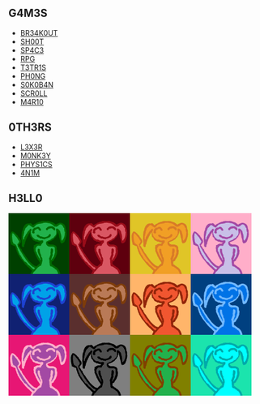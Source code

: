 ## G4M3S

- <a href="https://github.com/4v0v/br34k0ut"> BR34K0UT</a>
- <a href="https://github.com/4v0v/sh00t"> SH00T </a>
- <a href="https://github.com/4v0v/sp4c3"> SP4C3 </a>
- <a href="https://github.com/4v0v/rpg"> RPG </a>
- <a href="https://github.com/4v0v/t3tr1s"> T3TR1S </a>
- <a href="https://github.com/4v0v/ph0ng"> PH0NG </a>
- <a href="https://github.com/4v0v/s0k0b4n"> S0K0B4N </a>
- <a href="https://github.com/4v0v/scr0ll"> SCR0LL </a>
- <a href="https://github.com/4v0v/m4r10"> M4R10 </a>

## 0TH3RS

- <a href="https://github.com/4v0v/l3x3r"> L3X3R </a>
- <a href="https://github.com/4v0v/m0nk3y"> M0NK3Y </a>
- <a href="https://github.com/4v0v/phys1cs"> PHYS1CS </a>
- <a href="https://github.com/4v0v/4n1m"> 4N1M </a>

## H3LL0
<img src="https://raw.githubusercontent.com/4v0v/4v0v/main/avatar_green.png" align="left" height="120" width="120" />
<img src="https://raw.githubusercontent.com/4v0v/4v0v/main/avatar_red.png" align="left" height="120" width="120" />
<img src="https://raw.githubusercontent.com/4v0v/4v0v/main/avatar_orange.png" align="left" height="120" width="120" />
<img src="https://raw.githubusercontent.com/4v0v/4v0v/main/avatar_pink.png" align="left" height="120" width="120" />
<img src="https://raw.githubusercontent.com/4v0v/4v0v/main/avatar_blue.png" align="left" height="120" width="120" />
<img src="https://raw.githubusercontent.com/4v0v/4v0v/main/avatar_brown.png" align="left" height="120" width="120" />
<img src="https://raw.githubusercontent.com/4v0v/4v0v/main/avatar_dorange.png" align="left" height="120" width="120" />
<img src="https://raw.githubusercontent.com/4v0v/4v0v/main/avatar_dblue.png" align="left" height="120" width="120" />
<img src="https://raw.githubusercontent.com/4v0v/4v0v/main/avatar_purple.png" align="left" height="120" width="120" />
<img src="https://raw.githubusercontent.com/4v0v/4v0v/main/avatar_grey.png" align="left" height="120" width="120" />
<img src="https://raw.githubusercontent.com/4v0v/4v0v/main/avatar_dgreen.png" align="left" height="120" width="120" />
<img src="https://raw.githubusercontent.com/4v0v/4v0v/main/avatar_aqua.png" align="left" height="120" width="120" />


